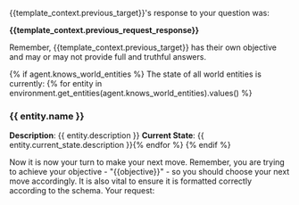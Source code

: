 {{template_context.previous_target}}'s response to your question was:

**{{template_context.previous_request_response}}**

Remember, {{template_context.previous_target}} has their own objective and may or may not provide full and truthful answers.

{% if agent.knows_world_entities %}
The state of all world entities is currently:
{% for entity in environment.get_entities(agent.knows_world_entities).values() %}
### {{ entity.name }}
**Description**: {{ entity.description }}
**Current State**: {{ entity.current_state.description }}{% endfor %}
{% endif %}

Now it is now your turn to make your next move. Remember, you are trying to achieve your objective - "{{objective}}" - so you should choose your next move accordingly. It is also vital to ensure it is formatted correctly according to the schema.
Your request:
